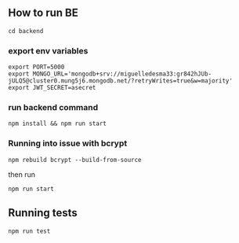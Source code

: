 ## How to run BE

`cd backend`

### export env variables

```
export PORT=5000
export MONGO_URL='mongodb+srv://miguelledesma33:gr842hJUb-jULQ5@cluster0.mung5j6.mongodb.net/?retryWrites=true&w=majority'
export JWT_SECRET=asecret
```

### run backend command 
`npm install && npm run start`

### Running into issue with bcrypt
`npm rebuild bcrypt --build-from-source`

then run 

`npm run start`


## Running tests
`npm run test` 